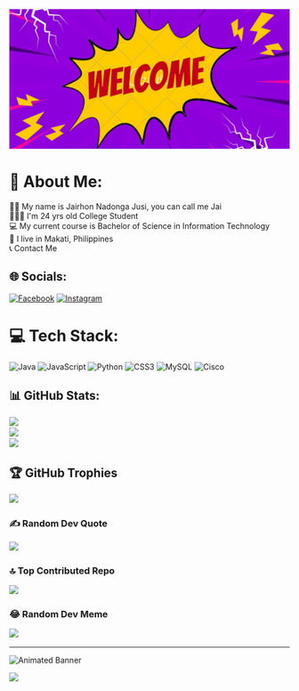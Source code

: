 <div align="center">
  <img src="https://raw.githubusercontent.com/jnjsi24/jnjsi24/master/welcome.jpg" />
</div>


# 💫 About Me:
👨🏻 My name is Jairhon Nadonga Jusi,  you can call me Jai<br> 🧑🏻‍💻 I'm 24 yrs old College Student<br> 💻 My current course is Bachelor of Science in Information Technology<br> 📍 I live in Makati, Philippines<br> 📞 Contact Me <br> 

## 🌐 Socials:
[![Facebook](https://img.shields.io/badge/Facebook-%231877F2.svg?logo=Facebook&logoColor=white)](https://facebook.com/https://www.facebook.com/jnjsi/) [![Instagram](https://img.shields.io/badge/Instagram-%23E4405F.svg?logo=Instagram&logoColor=white)](https://instagram.com/_jnjsi) 

# 💻 Tech Stack:
![Java](https://img.shields.io/badge/java-%23ED8B00.svg?style=flat&logo=openjdk&logoColor=white) ![JavaScript](https://img.shields.io/badge/javascript-%23323330.svg?style=flat&logo=javascript&logoColor=%23F7DF1E) ![Python](https://img.shields.io/badge/python-3670A0?style=flat&logo=python&logoColor=ffdd54) ![CSS3](https://img.shields.io/badge/css3-%231572B6.svg?style=flat&logo=css3&logoColor=white) ![MySQL](https://img.shields.io/badge/mysql-%2300000f.svg?style=flat&logo=mysql&logoColor=white) ![Cisco](https://img.shields.io/badge/cisco-%23049fd9.svg?style=flat&logo=cisco&logoColor=black)

## 📊 GitHub Stats:
![](https://github-readme-stats.vercel.app/api?username=jnjsi24&theme=merko&hide_border=false&include_all_commits=false&count_private=true)<br/>
![](https://github-readme-streak-stats.herokuapp.com/?user=jnjsi24&theme=merko&hide_border=false)<br/>
![](https://github-readme-stats.vercel.app/api/top-langs/?username=jnjsi24&theme=merko&hide_border=false&include_all_commits=false&count_private=true&layout=compact)

## 🏆 GitHub Trophies
![](https://github-profile-trophy.vercel.app/?username=jnjsi24&theme=apprentice&no-frame=true&no-bg=false&margin-w=4)

### ✍️ Random Dev Quote
![](https://quotes-github-readme.vercel.app/api?type=vetical&theme=merko)

### 🔝 Top Contributed Repo
![](https://github-contributor-stats.vercel.app/api?username=jnjsi24&limit=5&theme=apprentice&combine_all_yearly_contributions=true)

### 😂 Random Dev Meme
<img src='https://randommeme-five.vercel.app/' style="height: 400px;"/>

---

<!-- Animated GitHub Profile Banner -->
![Animated Banner](https://media.giphy.com/media/ddZ2mYhxhh69wEpSVz/giphy.gif)

[![](https://visitcount.itsvg.in/api?id=jnjsi24&icon=5&color=9)](https://visitcount.itsvg.in)

<!-- Proudly created with GPRM ( https://gprm.itsvg.in ) -->

<!---
jnjsi24/jnjsi24 is a ✨ special ✨ repository because its `README.md` (this file) appears on your GitHub profile.
You can click the Preview link to take a look at your changes.
--->
